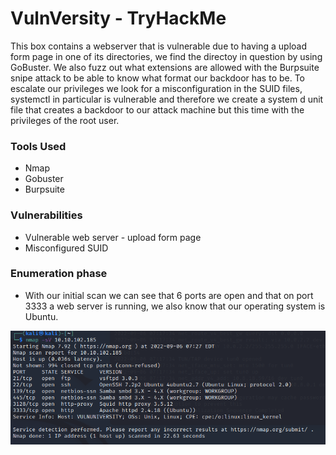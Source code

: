 # VulnVersity - TryHackMe

This box contains a webserver that is vulnerable due to having a upload form page in one of its directories, we find the directoy in question by using GoBuster. We also fuzz out what extensions are allowed with the Burpsuite snipe attack to be able to know what format our backdoor has to be. To escalate our privileges we look for a misconfiguration in the SUID files, systemctl in particular is vulnerable and therefore we create a system d unit file that creates a backdoor to our attack machine but this time with the privileges of the root user.


 ### Tools Used
 * Nmap
 * Gobuster
 * Burpsuite

 ### Vulnerabilities
 * Vulnerable web server - upload form page
 * Misconfigured SUID

### Enumeration phase
* With our initial scan we can see that 6 ports are open and that on port 3333 a web server is running, we also know that our operating system is Ubuntu. 

![alt text](https://github.com/DarioBeneventi/TryHackMe_Machines/blob/main/VulnVersity/images/image1.png?raw=true)
